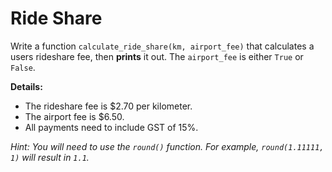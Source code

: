 # Ride Share

Write a function `calculate_ride_share(km, airport_fee)` that calculates a users rideshare fee, then **prints** it out.
The `airport_fee` is either `True` or `False`.

**Details:**

- The rideshare fee is $2.70 per kilometer.
- The airport fee is $6.50.
- All payments need to include GST of 15%.

*Hint: You will need to use the `round()` function. For example, `round(1.11111, 1)` will result in `1.1`.*
